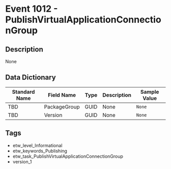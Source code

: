 # Event 1012 - PublishVirtualApplicationConnectionGroup

## Description
None

## Data Dictionary
|Standard Name|Field Name|Type|Description|Sample Value|
|---|---|---|---|---|
|TBD|PackageGroup|GUID|None|`None`|
|TBD|Version|GUID|None|`None`|

## Tags
* etw_level_Informational
* etw_keywords_Publishing
* etw_task_PublishVirtualApplicationConnectionGroup
* version_1